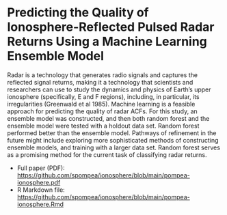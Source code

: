# Predicting the Quality of Ionosphere-Reflected Pulsed Radar Returns Using a Machine Learning Ensemble Model

Radar is a technology that generates radio signals and captures the reflected signal returns, making it a technology that scientists and researchers can use to study the dynamics and physics of Earth’s upper ionosphere (specifically, E and F regions), including, in particular, its irregularities (Greenwald et al 1985). Machine learning is a feasible approach for predicting the quality of radar ACFs. For this study, an ensemble model was constructed, and then both random forest and the ensemble model were tested with a holdout data set. Random forest performed better than the ensemble model. Pathways of refinement in the future might include exploring more sophisticated methods of constructing ensemble models, and training with a larger data set. Random forest serves as a promising method for the current task of classifying radar returns.

- Full paper (PDF): <https://github.com/spompea/ionosphere/blob/main/pompea-ionosphere.pdf>
- R Markdown file: <https://github.com/spompea/ionosphere/blob/main/pompea-ionosphere.Rmd>

